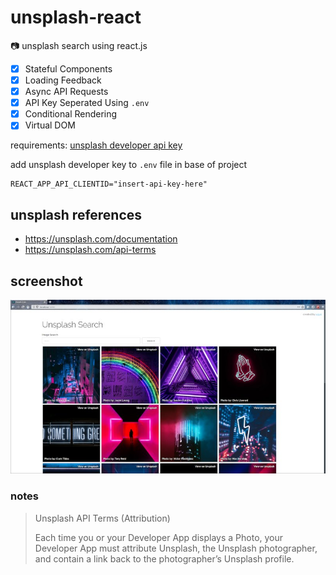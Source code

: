 # unsplash-react
:camera: unsplash search using react.js

- [x] Stateful Components
- [x] Loading Feedback
- [x] Async API Requests
- [x] API Key Seperated Using `.env`
- [x] Conditional Rendering
- [x] Virtual DOM

requirements: [unsplash developer api key](https://unsplash.com/developers)

add unsplash developer key to `.env` file in base of project

    REACT_APP_API_CLIENTID="insert-api-key-here"

## unsplash references

- https://unsplash.com/documentation
- https://unsplash.com/api-terms

## screenshot

![](screenshot.jpg)

### notes

> Unsplash API Terms (Attribution)
>
> Each time you or your Developer App displays a Photo, your Developer App must attribute Unsplash, the Unsplash photographer, and contain a link back to the photographer’s Unsplash profile.